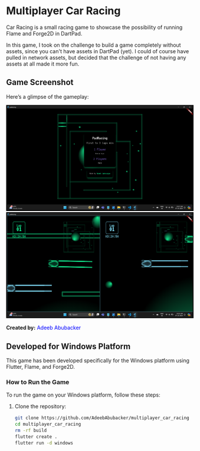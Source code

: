 # Multiplayer Car Racing

Car Racing is a small racing game to showcase the possibility of running
Flame and Forge2D in DartPad.

In this game, I took on the challenge to build a game completely without
assets, since you can't have assets in DartPad (yet). 
I could of course have pulled in network assets, but decided that the
challenge of not having any assets at all made it more fun.

## Game Screenshot

Here’s a glimpse of the gameplay:

<div style="text-align: center;">
  <img src="https://github.com/AdeebAbubacker/multiplayer_car_racing/blob/main/assets/Screenshot%202024-10-07%20031738.png" alt="SkyStrike Screenshot" width="600" style="border: 2px solid black;">
</div>

<div style="text-align: center;">
  <img src="https://github.com/AdeebAbubacker/multiplayer_car_racing/blob/main/assets/Screenshot%202024-10-07%20032132.png" alt="SkyStrike Screenshot" width="600" style="border: 2px solid black;">
</div>

**Created by:** <span style="color:blue">Adeeb Abubacker</span>

## Developed for Windows Platform

This game has been developed specifically for the Windows platform using Flutter, Flame, and Forge2D.

### How to Run the Game

To run the game on your Windows platform, follow these steps:

1. Clone the repository:

   ```bash
   git clone https://github.com/AdeebAbubacker/multiplayer_car_racing
   cd multiplayer_car_racing
   rm -rf build
   flutter create .
   flutter run -d windows
